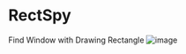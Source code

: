 # RectSpy
Find Window with Drawing Rectangle
![image](https://user-images.githubusercontent.com/75504568/146634169-17e6fb8d-3429-45d7-9cb7-d2ba0a0367a0.png)
